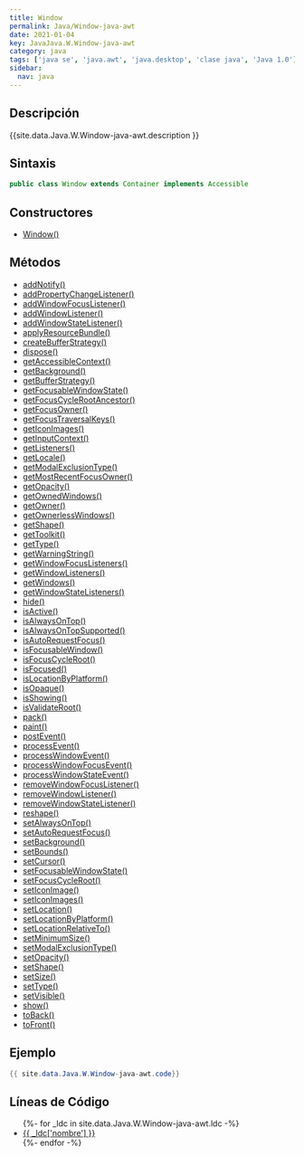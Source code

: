 ```yaml
---
title: Window
permalink: Java/Window-java-awt
date: 2021-01-04
key: JavaJava.W.Window-java-awt
category: java
tags: ['java se', 'java.awt', 'java.desktop', 'clase java', 'Java 1.0']
sidebar: 
  nav: java
---
```


## Descripción
{{site.data.Java.W.Window-java-awt.description }}

## Sintaxis
~~~java
public class Window extends Container implements Accessible
~~~

## Constructores
* [Window()](/Java/Window-java-awt/Window/)

## Métodos
* [addNotify()](/Java/Window-java-awt/addNotify)
* [addPropertyChangeListener()](/Java/Window-java-awt/addPropertyChangeListener)
* [addWindowFocusListener()](/Java/Window-java-awt/addWindowFocusListener)
* [addWindowListener()](/Java/Window-java-awt/addWindowListener)
* [addWindowStateListener()](/Java/Window-java-awt/addWindowStateListener)
* [applyResourceBundle()](/Java/Window-java-awt/applyResourceBundle)
* [createBufferStrategy()](/Java/Window-java-awt/createBufferStrategy)
* [dispose()](/Java/Window-java-awt/dispose)
* [getAccessibleContext()](/Java/Window-java-awt/getAccessibleContext)
* [getBackground()](/Java/Window-java-awt/getBackground)
* [getBufferStrategy()](/Java/Window-java-awt/getBufferStrategy)
* [getFocusableWindowState()](/Java/Window-java-awt/getFocusableWindowState)
* [getFocusCycleRootAncestor()](/Java/Window-java-awt/getFocusCycleRootAncestor)
* [getFocusOwner()](/Java/Window-java-awt/getFocusOwner)
* [getFocusTraversalKeys()](/Java/Window-java-awt/getFocusTraversalKeys)
* [getIconImages()](/Java/Window-java-awt/getIconImages)
* [getInputContext()](/Java/Window-java-awt/getInputContext)
* [getListeners()](/Java/Window-java-awt/getListeners)
* [getLocale()](/Java/Window-java-awt/getLocale)
* [getModalExclusionType()](/Java/Window-java-awt/getModalExclusionType)
* [getMostRecentFocusOwner()](/Java/Window-java-awt/getMostRecentFocusOwner)
* [getOpacity()](/Java/Window-java-awt/getOpacity)
* [getOwnedWindows()](/Java/Window-java-awt/getOwnedWindows)
* [getOwner()](/Java/Window-java-awt/getOwner)
* [getOwnerlessWindows()](/Java/Window-java-awt/getOwnerlessWindows)
* [getShape()](/Java/Window-java-awt/getShape)
* [getToolkit()](/Java/Window-java-awt/getToolkit)
* [getType()](/Java/Window-java-awt/getType)
* [getWarningString()](/Java/Window-java-awt/getWarningString)
* [getWindowFocusListeners()](/Java/Window-java-awt/getWindowFocusListeners)
* [getWindowListeners()](/Java/Window-java-awt/getWindowListeners)
* [getWindows()](/Java/Window-java-awt/getWindows)
* [getWindowStateListeners()](/Java/Window-java-awt/getWindowStateListeners)
* [hide()](/Java/Window-java-awt/hide)
* [isActive()](/Java/Window-java-awt/isActive)
* [isAlwaysOnTop()](/Java/Window-java-awt/isAlwaysOnTop)
* [isAlwaysOnTopSupported()](/Java/Window-java-awt/isAlwaysOnTopSupported)
* [isAutoRequestFocus()](/Java/Window-java-awt/isAutoRequestFocus)
* [isFocusableWindow()](/Java/Window-java-awt/isFocusableWindow)
* [isFocusCycleRoot()](/Java/Window-java-awt/isFocusCycleRoot)
* [isFocused()](/Java/Window-java-awt/isFocused)
* [isLocationByPlatform()](/Java/Window-java-awt/isLocationByPlatform)
* [isOpaque()](/Java/Window-java-awt/isOpaque)
* [isShowing()](/Java/Window-java-awt/isShowing)
* [isValidateRoot()](/Java/Window-java-awt/isValidateRoot)
* [pack()](/Java/Window-java-awt/pack)
* [paint()](/Java/Window-java-awt/paint)
* [postEvent()](/Java/Window-java-awt/postEvent)
* [processEvent()](/Java/Window-java-awt/processEvent)
* [processWindowEvent()](/Java/Window-java-awt/processWindowEvent)
* [processWindowFocusEvent()](/Java/Window-java-awt/processWindowFocusEvent)
* [processWindowStateEvent()](/Java/Window-java-awt/processWindowStateEvent)
* [removeWindowFocusListener()](/Java/Window-java-awt/removeWindowFocusListener)
* [removeWindowListener()](/Java/Window-java-awt/removeWindowListener)
* [removeWindowStateListener()](/Java/Window-java-awt/removeWindowStateListener)
* [reshape()](/Java/Window-java-awt/reshape)
* [setAlwaysOnTop()](/Java/Window-java-awt/setAlwaysOnTop)
* [setAutoRequestFocus()](/Java/Window-java-awt/setAutoRequestFocus)
* [setBackground()](/Java/Window-java-awt/setBackground)
* [setBounds()](/Java/Window-java-awt/setBounds)
* [setCursor()](/Java/Window-java-awt/setCursor)
* [setFocusableWindowState()](/Java/Window-java-awt/setFocusableWindowState)
* [setFocusCycleRoot()](/Java/Window-java-awt/setFocusCycleRoot)
* [setIconImage()](/Java/Window-java-awt/setIconImage)
* [setIconImages()](/Java/Window-java-awt/setIconImages)
* [setLocation()](/Java/Window-java-awt/setLocation)
* [setLocationByPlatform()](/Java/Window-java-awt/setLocationByPlatform)
* [setLocationRelativeTo()](/Java/Window-java-awt/setLocationRelativeTo)
* [setMinimumSize()](/Java/Window-java-awt/setMinimumSize)
* [setModalExclusionType()](/Java/Window-java-awt/setModalExclusionType)
* [setOpacity()](/Java/Window-java-awt/setOpacity)
* [setShape()](/Java/Window-java-awt/setShape)
* [setSize()](/Java/Window-java-awt/setSize)
* [setType()](/Java/Window-java-awt/setType)
* [setVisible()](/Java/Window-java-awt/setVisible)
* [show()](/Java/Window-java-awt/show)
* [toBack()](/Java/Window-java-awt/toBack)
* [toFront()](/Java/Window-java-awt/toFront)

## Ejemplo
~~~java
{{ site.data.Java.W.Window-java-awt.code}}
~~~

## Líneas de Código
<ul>
{%- for _ldc in site.data.Java.W.Window-java-awt.ldc -%}
   <li>
       <a href="{{_ldc['url'] }}">{{ _ldc['nombre'] }}</a>
   </li>
{%- endfor -%}
</ul>
